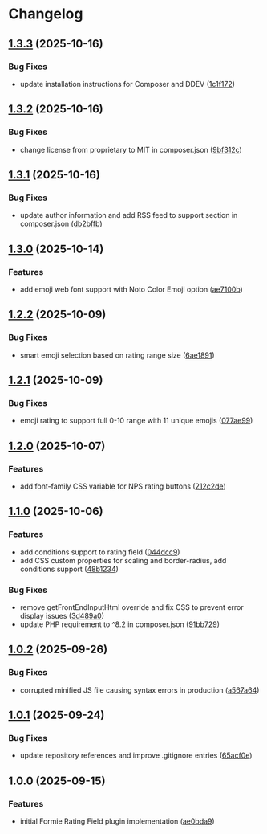 # Changelog

## [1.3.3](https://github.com/LindemannRock/craft-formie-rating-field/compare/v1.3.2...v1.3.3) (2025-10-16)


### Bug Fixes

* update installation instructions for Composer and DDEV ([1c1f172](https://github.com/LindemannRock/craft-formie-rating-field/commit/1c1f172f37335889af8dc25b6942d764102a21be))

## [1.3.2](https://github.com/LindemannRock/craft-formie-rating-field/compare/v1.3.1...v1.3.2) (2025-10-16)


### Bug Fixes

* change license from proprietary to MIT in composer.json ([9bf312c](https://github.com/LindemannRock/craft-formie-rating-field/commit/9bf312c5cccb6bd3280eb9d2799bce9a85b777a1))

## [1.3.1](https://github.com/LindemannRock/craft-formie-rating-field/compare/v1.3.0...v1.3.1) (2025-10-16)


### Bug Fixes

* update author information and add RSS feed to support section in composer.json ([db2bffb](https://github.com/LindemannRock/craft-formie-rating-field/commit/db2bffb8ee9b85994687e3f82d30cd2a8d94c9e3))

## [1.3.0](https://github.com/LindemannRock/craft-formie-rating-field/compare/v1.2.2...v1.3.0) (2025-10-14)


### Features

* add emoji web font support with Noto Color Emoji option ([ae7100b](https://github.com/LindemannRock/craft-formie-rating-field/commit/ae7100b044d312a336fb365339542b7bf395f409))

## [1.2.2](https://github.com/LindemannRock/craft-formie-rating-field/compare/v1.2.1...v1.2.2) (2025-10-09)


### Bug Fixes

* smart emoji selection based on rating range size ([6ae1891](https://github.com/LindemannRock/craft-formie-rating-field/commit/6ae1891e0913c632fd9a1e194f4106e7caf883be))

## [1.2.1](https://github.com/LindemannRock/craft-formie-rating-field/compare/v1.2.0...v1.2.1) (2025-10-09)


### Bug Fixes

* emoji rating to support full 0-10 range with 11 unique emojis ([077ae99](https://github.com/LindemannRock/craft-formie-rating-field/commit/077ae99910c5cc1142ad0971e720f914177bfe22))

## [1.2.0](https://github.com/LindemannRock/craft-formie-rating-field/compare/v1.1.0...v1.2.0) (2025-10-07)


### Features

* add font-family CSS variable for NPS rating buttons ([212c2de](https://github.com/LindemannRock/craft-formie-rating-field/commit/212c2de0eb13818792fe1ff24884f63c5d79f7e2))

## [1.1.0](https://github.com/LindemannRock/craft-formie-rating-field/compare/v1.0.2...v1.1.0) (2025-10-06)


### Features

* add conditions support to rating field ([044dcc9](https://github.com/LindemannRock/craft-formie-rating-field/commit/044dcc944ff0954e2d627c56ca6915387abda907))
* add CSS custom properties for scaling and border-radius, add conditions support ([48b1234](https://github.com/LindemannRock/craft-formie-rating-field/commit/48b12346877b2214a9c52fe1e8b43db545dd5333))


### Bug Fixes

* remove getFrontEndInputHtml override and fix CSS to prevent error display issues ([3d489a0](https://github.com/LindemannRock/craft-formie-rating-field/commit/3d489a0bb6b8fedf2951fc677815b88271d88493))
* update PHP requirement to ^8.2 in composer.json ([91bb729](https://github.com/LindemannRock/craft-formie-rating-field/commit/91bb729229384dd37dec76f5f11a90cfdfc7fd22))

## [1.0.2](https://github.com/LindemannRock/craft-formie-rating-field/compare/v1.0.1...v1.0.2) (2025-09-26)


### Bug Fixes

* corrupted minified JS file causing syntax errors in production ([a567a64](https://github.com/LindemannRock/craft-formie-rating-field/commit/a567a64791259b730a67228878a901f7423623bd))

## [1.0.1](https://github.com/LindemannRock/craft-formie-rating-field/compare/v1.0.0...v1.0.1) (2025-09-24)


### Bug Fixes

* update repository references and improve .gitignore entries ([65acf0e](https://github.com/LindemannRock/craft-formie-rating-field/commit/65acf0eafa28c6e4e1d0729ce8fb2328d02a49f4))

## 1.0.0 (2025-09-15)


### Features

* initial Formie Rating Field plugin implementation ([ae0bda9](https://github.com/LindemannRock/formie-rating-field/commit/ae0bda901b95b7adef3c28efc29a7e65c3ec3734))
